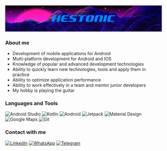 [![Header](https://github.com/Hestonic/Hestonic/blob/main/assets/neon-grid.jpg)](https://t.me/Hestonic)

### About me

- Development of mobile applications for Android 
- Multi-platform development for Android and IOS 
- Knowledge of popular and advanced development technologies 
- Ability to quickly learn new technologies, tools and apply them in practice 
- Ability to optimize application performance 
- Ability to work effectively in a team and mentor junior developers
- My hobby is playing the guitar

### Languages and Tools

![Android Studio](https://img.shields.io/badge/Android_Studio-000000?style=for-the-badge&logo=android-studio)
![Kotlin](https://img.shields.io/badge/Kotlin-000000?style=for-the-badge&logo=kotlin)
![Android](https://img.shields.io/badge/Android-000000?style=for-the-badge&logo=android)
![Jetpack](https://img.shields.io/badge/Jetpack_Tools-000000?style=for-the-badge&logo=jetpack-compose)
![Material Design](https://img.shields.io/badge/Material_Design-000000?style=for-the-badge&logo=material-design)
![Google Maps](https://img.shields.io/badge/Google_Maps-000000?style=for-the-badge&logo=google-maps)
![Git](https://img.shields.io/badge/GIT-000000?style=for-the-badge&logo=git)

### Contact with me

[![LinkedIn](https://img.shields.io/badge/Linkedin-000000?style=for-the-badge&logo=linkedin)](https://www.linkedin.com/in/daniil-timofeev-aa3280213/)
[![WhatsApp](https://img.shields.io/badge/WhatsApp-000000?style=for-the-badge&logo=whatsapp)](https://wa.me/79262729205)
[![Telegram](https://img.shields.io/badge/Telegram-000000?style=for-the-badge&logo=telegram)](https://t.me/Hestonic)
